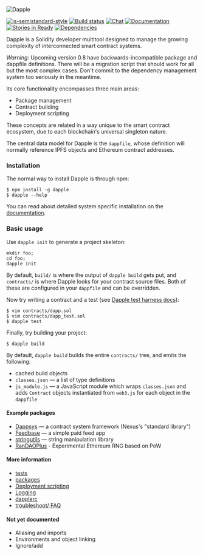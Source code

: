 ![Dapple](https://ipfs.pics/ipfs/QmdUKEX48hXDgG2Y4XkxKJMV8qojiLYGc2mtEncBcEnSLd)

[![js-semistandard-style](https://img.shields.io/badge/code%20style-semistandard-brightgreen.svg?style=flat-square)](https://github.com/Flet/semistandard)
[![Build status](https://travis-ci.org/nexusdev/dapple.svg?branch=master)](https://travis-ci.org/nexusdev/dapple)
[![Chat](https://img.shields.io/badge/community-chat-brightgreen.svg?style=flat-square)](https://chat.makerdao.com/channel/dapple)
[![Documentation](https://img.shields.io/badge/docs-master-brightgreen.svg?style=flat)](http://dapple.readthedocs.org/en/master/?badge=master)
[![Stories in Ready](https://badge.waffle.io/nexusdev/dapple.png?label=ready&title=Ready)](https://waffle.io/nexusdev/dapple)
[![Dependencies](https://david-dm.org/nexusdev/dapple.svg)](https://david-dm.org/nexusdev/dapple)

Dapple is a Solidity developer multitool designed to manage the
growing complexity of interconnected smart contract systems.

*Warning*: Upcoming version 0.8 have backwards-incompatible package and dappfile definitions. There will be a migration script that should work for all but the most complex cases. Don't commit to the dependency management system too seriously in the meantime.

Its core functionality encompasses three main areas:

* Package management
* Contract building
* Deployment scripting

These concepts are related in a way unique to the smart contract
ecosystem, due to each blockchain's universal singleton nature.

The central data model for Dapple is the `dappfile`, whose definition
will normally reference IPFS objects and Ethereum contract addresses.

### Installation

The normal way to install Dapple is through npm:

    $ npm install -g dapple
    $ dapple --help

You can read about detailed system specific installation on the [documentation](http://dapple.readthedocs.io/en/master/install/).


### Basic usage

Use `dapple init` to generate a project skeleton:

    mkdir foo;
    cd foo;
    dapple init

By default, `build/` is where the output of `dapple build` gets put,
and `contracts/` is where Dapple looks for your contract source files.
Both of these are configured in your `dappfile` and can be overridden.

Now try writing a contract and a test (see [Dapple test harness docs](https://github.com/nexusdev/dapple/blob/master/doc/test.md)):

    $ vim contracts/dapp.sol
    $ vim contracts/dapp_test.sol
    $ dapple test

Finally, try building your project:

    $ dapple build

By default, `dapple build` builds the entire `contracts/` tree, and
emits the following:

* cached build objects
* `classes.json` — a list of type definitions
* `js_module.js` — a JavaScript module which wraps `classes.json` and
adds `Contract` objects instantiated from `web3.js` for each object in
the `dappfile`

#### Example packages

* [Dappsys](https://github.com/nexusdev/dappsys) — a contract system framework (Nexus's "standard library")
* [Feedbase](https://github.com/nexusdev/feedbase) — a simple paid feed app
* [stringutils](https://github.com/Arachnid/solidity-stringutils) — string manipulation library
* [RanDAOPlus](https://github.com/tjade273/RanDAOPlus) - Experimental Ethereum RNG based on PoW

#### More information

* [tests](http://dapple.readthedocs.io/en/master/test/)
* [packages](http://dapple.readthedocs.io/en/master/packages/)
* [Deployment scripting](http://dapple.readthedocs.io/en/master/dapplescript/)
* [Logging](http://dapple.readthedocs.io/en/master/logging/)
* [dapplerc](http://dapple.readthedocs.io/en/master/dapplerc/)
* [troubleshoot/ FAQ](http://dapple.readthedocs.io/en/master/troubleshoot/)

#### Not yet documented

* Aliasing and imports
* Environments and object linking
* Ignore/add
